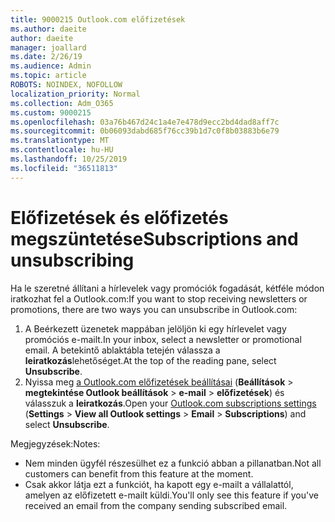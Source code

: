 ```yaml
---
title: 9000215 Outlook.com előfizetések
ms.author: daeite
author: daeite
manager: joallard
ms.date: 2/26/19
ms.audience: Admin
ms.topic: article
ROBOTS: NOINDEX, NOFOLLOW
localization_priority: Normal
ms.collection: Adm_O365
ms.custom: 9000215
ms.openlocfilehash: 03a76b467d24c1a4e7e478d9ecc2bd4dad8aff7c
ms.sourcegitcommit: 0b06093dabd685f76cc39b1d7c0f8b03883b6e79
ms.translationtype: MT
ms.contentlocale: hu-HU
ms.lasthandoff: 10/25/2019
ms.locfileid: "36511813"
---
```

# <a name="subscriptions-and-unsubscribing"></a><span data-ttu-id="82409-102">Előfizetések és előfizetés megszüntetése</span><span class="sxs-lookup"><span data-stu-id="82409-102">Subscriptions and unsubscribing</span></span>

<span data-ttu-id="82409-103">Ha le szeretné állítani a hírlevelek vagy promóciók fogadását, kétféle módon iratkozhat fel a Outlook.com:</span><span class="sxs-lookup"><span data-stu-id="82409-103">If you want to stop receiving newsletters or promotions, there are two ways you can unsubscribe in Outlook.com:</span></span>

1. <span data-ttu-id="82409-104">A Beérkezett üzenetek mappában jelöljön ki egy hírlevelet vagy promóciós e-mailt.</span><span class="sxs-lookup"><span data-stu-id="82409-104">In your inbox, select a newsletter or promotional email.</span></span> <span data-ttu-id="82409-105">A betekintő ablaktábla tetején válassza a **leiratkozás**lehetőséget.</span><span class="sxs-lookup"><span data-stu-id="82409-105">At the top of the reading pane, select **Unsubscribe**.</span></span>
2. <span data-ttu-id="82409-106">Nyissa meg [a Outlook.com előfizetések beállításai](https://outlook.live.com/mail/options/mail/brandsSubscriptions) (**Beállítások** > **megtekintése Outlook beállítások** > **e-mail** > **előfizetések**) és válasszuk a **leiratkozás**.</span><span class="sxs-lookup"><span data-stu-id="82409-106">Open your [Outlook.com subscriptions settings](https://outlook.live.com/mail/options/mail/brandsSubscriptions) (**Settings** > **View all Outlook settings** > **Email** > **Subscriptions**) and select **Unsubscribe**.</span></span>

<span data-ttu-id="82409-107">Megjegyzések:</span><span class="sxs-lookup"><span data-stu-id="82409-107">Notes:</span></span>

- <span data-ttu-id="82409-108">Nem minden ügyfél részesülhet ez a funkció abban a pillanatban.</span><span class="sxs-lookup"><span data-stu-id="82409-108">Not all customers can benefit from this feature at the moment.</span></span>
- <span data-ttu-id="82409-109">Csak akkor látja ezt a funkciót, ha kapott egy e-mailt a vállalattól, amelyen az előfizetett e-mailt küldi.</span><span class="sxs-lookup"><span data-stu-id="82409-109">You'll only see this feature if you've received an email from the company sending subscribed email.</span></span>
